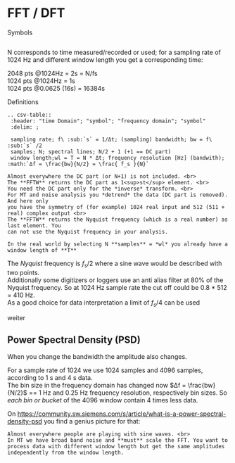 # FFT / DFT

Symbols

```{include} ../sqltables/fft_abbrev.md
```

N corresponds to time measured/recorded or used; for a sampling rate of 1024 Hz and different
window length you get a corresponding time:

2048 pts @1024Hz = 2s = N/fs <br>
1024 pts @1024Hz = 1s <br>
1024 pts @0.0625 (16s) = 16384s <br>

Definitions

```{eval-rst}
.. csv-table::
 :header: "time Domain"; "symbol"; "frequency domain"; "symbol"
 :delim: ;

 sampling rate; f\ :sub:`s` = 1/Δt; (sampling) bandwidth; bw = f\ :sub:`s` /2
 samples; N; spectral lines; N/2 + 1 (+1 == DC part)
 window length;wl = T = N * Δt; frequency resolution [Hz] (bandwith); :math:`Δf = \frac{bw}{N/2} = \frac{ f_s }{N}`
```


```{warning}
Almost everywhere the DC part (or N+1) is not included. <br>
The **FFTW** returns the DC part as 1<sup>st</sup> element. <br>
You need the DC part only for the *inverse* transform. <br>
For MT and noise analysis you *detrend* the data (DC part is removed). And here only
you have the symmetry of (for example) 1024 real input and 512 (511 + real) complex output <br>
The **FFTW** returns the Nyquist frequency (which is a real number) as last element. You
can not use the Nyquist frequency in your analysis.
```

```{note}
In the real world by selecting N **samples** = *wl* you already have a window length of **T**
```

The *Nyquist* frequency is $f_s /2$ where a sine wave would be described with two points. <br>
Additionally some digitizers or loggers use an anti alias filter at 80% of the Nyquist frequency.
So at 1024 Hz sample rate the cut off could be 0.8 * 512 = 410 Hz. <br>
As a good choice for data interpretation a limit of  $f_s / 4$ can be used

weiter

## Power Spectral Density (PSD)

When you change the bandwidth the amplitude also changes.

For a sample rate of 1024 we use 1024 samples and 4096 samples, according to 1 s and 4 s data. <br>
The bin size in the frequency domain has changed now $Δf = \frac{bw}{N/2}$ == 1 Hz and 0.25 Hz
frequency resolution, respectively bin sizes. So *each bin or bucket* of the 4096 window contain 4 times less data.

On <https://community.sw.siemens.com/s/article/what-is-a-power-spectral-density-psd> you find a genius picture for that:

```{warning}
Almost everywhere people are playing with sine waves. <br>
In MT we have broad band noise and **must** scale the FFT. You want to process data with different window length but get the same amplitudes independently from the window length.
```

